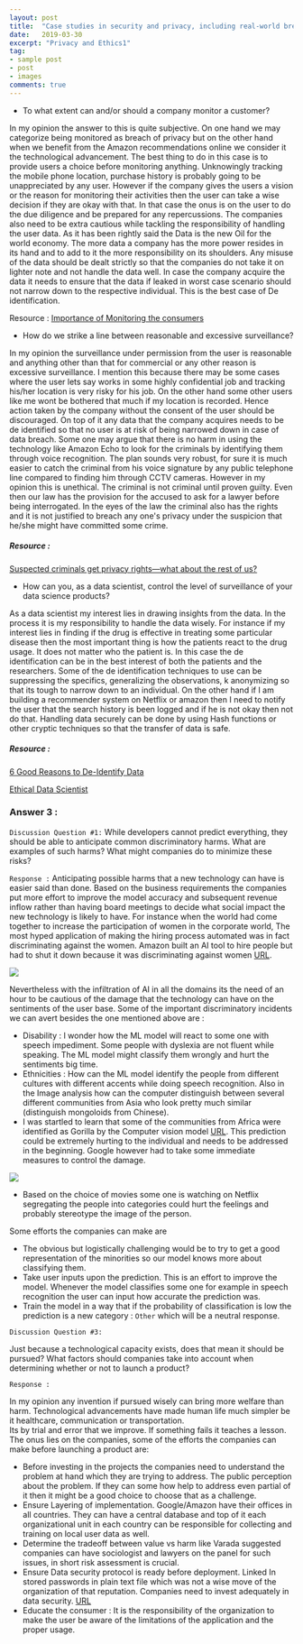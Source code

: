 ```yaml
---
layout: post
title:  "Case studies in security and privacy, including real-world breaches"
date:   2019-03-30
excerpt: "Privacy and Ethics1"
tag:
- sample post
- post
- images
comments: true
---
```


* To what extent can and/or should a company monitor a customer?

In my opinion the answer to this is quite subjective. On one hand
we may categorize being monitored as breach of privacy but on the other hand when we benefit from the Amazon recommendations online we consider it the technological advancement. The best thing to do in this case is to provide users a choice before monitoring anything. Unknowingly tracking the mobile phone location,  purchase history is probably going to be unappreciated by any user. However if the company gives the users a vision or the reason for monitoring their activities then the user can take a wise decision if they are okay with that. In that case the onus is on the user to do the due diligence and be prepared for any repercussions. The companies also need to be extra cautious while tackling the responsibility of handling the user data. As it has been rightly said the Data is the new Oil for the world economy. The more data a company has the more power resides in its hand and to add to it the more responsibility on its shoulders. Any misuse of the data should be dealt strictly so that the companies do not take it on lighter note and not handle the data well. In case the company acquire the data it needs to ensure that the data if leaked in worst case scenario should not narrow down to the respective individual. This is the best case of De identification.

Resource :
[Importance of Monitoring the consumers](https://www.business.com/articles/people-are-talking-are-you-listening-the-importance-of-social-media-monitoring/)

- How do we strike a line between reasonable and excessive surveillance?   

In my opinion the surveillance under permission from the user is reasonable and anything other than that for commercial or any other reason is excessive surveillance. I mention this because there may be some cases where the user lets say works in some highly confidential job and tracking his/her location is very risky for his job. On the other hand some other users like me wont be bothered that much if my location is recorded. Hence action taken by the company without the consent of the user should be discouraged. On top of it any data that the company acquires needs to be de identified so that no user is at risk of being narrowed down in case of data breach. Some one may argue that there is no harm in using the technology like Amazon Echo to look for the criminals by identifying them through voice recognition. The plan sounds very robust, for sure it is much easier to catch the criminal from his voice signature by any public telephone line compared to finding him through CCTV cameras. However in my opinion this is unethical. The criminal is not criminal until proven guilty. Even then our law has the provision for the accused to ask for a lawyer before being interrogated. In the eyes of the law the criminal also has the rights and it is not justified to breach any one's privacy under the suspicion that he/she might have committed some crime.

##### Resource :
[Suspected criminals get privacy rights—what about the rest of us?](https://www.brookings.edu/blog/techtank/2018/07/05/suspected-criminals-get-privacy-rights-what-about-the-rest-of-us/)



- How can you, as a data scientist, control the level of surveillance of your data science products?

As a data scientist my interest lies in drawing insights from the data. In the process it is my responsibility to handle the data wisely. For instance if my interest lies in finding if the drug is effective in treating some particular disease then the most important thing is how the patients react to the drug usage. It does not matter who the patient is. In this case the de identification can be in the best interest of both the patients and the researchers. Some of the de identification techniques to use can be suppressing the specifics, generalizing the observations, k anonymizing so that its tough to narrow down to an individual. On the other hand if I am building a recommender system on Netflix or amazon then I need to notify the user that the search history is been logged and if he is not okay then not do that. Handling data securely can be done by using Hash functions or other cryptic techniques so that the transfer of data is safe.

##### Resource :
[6 Good Reasons to De-Identify Data](https://privacyguidance.com/blog/6-good-reasons-to-de-identify-data/)

[Ethical Data Scientist](https://towardsdatascience.com/5-principles-for-big-data-ethics-b5df1d105cd3)



### Answer 3 :

`Discussion Question #1:`
While developers cannot predict everything, they should be able to
anticipate common discriminatory harms. What are examples of such harms? What might companies
do to minimize these risks?

`Response :`
Anticipating possible harms that a new technology can have is easier said than done. Based on the business requirements the companies put more effort to improve the model accuracy and subsequent revenue inflow rather than having board meetings to decide what social impact the new technology is likely to have. For instance when the world had come together to increase the participation of women in the corporate world, The most hyped application of making the hiring process automated was in fact discriminating against the women. Amazon built an AI tool to hire people but had to shut it down because it was discriminating against women [URL](https://www.businessinsider.com/amazon-built-ai-to-hire-people-discriminated-against-women-2018-10).

![](../imgs/Amazon_Shut.PNG)


Nevertheless with the infiltration of AI in all the domains its the need of an hour to be cautious of the damage that the technology can have on the sentiments of the user base. Some of the important discriminatory incidents we can avert besides the one mentioned above are :

- Disability : I wonder how the ML model will react to some one with speech impediment. Some people with dyslexia are not fluent while speaking. The ML model might classify them wrongly and hurt the sentiments big time.
- Ethnicities : How can the ML model identify the people from different cultures with different accents while doing speech recognition. Also in the Image analysis how can the computer distinguish between several different communities from Asia who look pretty much similar (distinguish mongoloids from Chinese).
- I was startled to learn that some of the communities from Africa were identified as Gorilla by the Computer vision model [URL](https://www.theguardian.com/technology/2018/jan/12/google-racism-ban-gorilla-black-people). This prediction could be extremely hurting to the individual and needs to be addressed in the beginning. Google however had to take some immediate measures to control the damage.

![](../imgs/AI_gorilla_black.PNG)

- Based on the choice of movies some one is watching on Netflix segregating the people into categories could hurt the feelings and probably stereotype the image of the person.

Some efforts the companies can make are
- The obvious but logistically challenging would be to try to get a good representation of the minorities so our model knows more about classifying them.
- Take user inputs upon the prediction. This is an effort to improve the model. Whenever the model classifies some one for example in speech recognition the user can input how accurate the prediction was.
- Train the model in a way that if the probability of classification is low the prediction is a new category :  `Other` which will be a neutral response.  


`Discussion Question #3:`

Just because a technological capacity exists, does that mean it should be pursued? What factors
should companies take into account when determining whether or not to launch a product?

`Response :`

In my opinion any invention if pursued wisely can bring more welfare than harm. Technological advancements have made human life much simpler be it healthcare, communication or transportation.   
Its by trial and error that we improve. If something fails it teaches a lesson. The onus lies on the companies, some of the efforts the companies can make before launching a product are:
- Before investing in the projects the companies need to understand the problem at hand which they are trying to address. The public perception about the problem. If they can some how help to address even partial of it then it might be a good choice to choose that as a challenge.
- Ensure Layering of implementation. Google/Amazon have their offices in all countries. They can have a central database and top of it each organizational unit in each country can be responsible for collecting and training on local user data as well.
- Determine the tradeoff between value vs harm like Varada suggested companies can have sociologist and lawyers on the panel for such issues, in short risk assessment is crucial.
- Ensure Data security protocol is ready before deployment. Linked In stored passwords in plain text file which was not a wise move of the organization of that reputation. Companies need to invest adequately in data security. [URL](https://www.computerworld.com/article/2504078/hackers-crack-more-than-60--of-breached-linkedin-passwords.html)
- Educate the consumer : It is the responsibility of the organization to make the user be aware of the limitations of the application and the proper usage.
